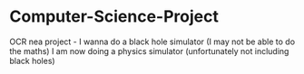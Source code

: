 # Computer-Science-Project
OCR nea project - I wanna do a black hole simulator (I may not be able to do the maths)
I am now doing a physics simulator (unfortunately not including black holes)
